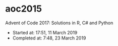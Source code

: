 # aoc2015
Advent of Code 2017: Solutions in R, C# and Python

- Started at: 17:51, 11 March 2019
- Completed at: 7:48, 23 March 2019
